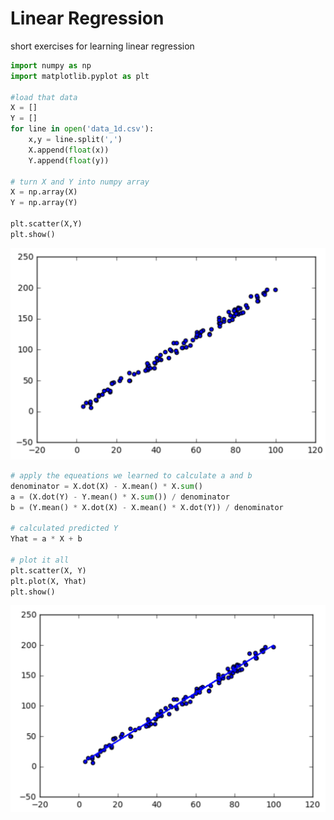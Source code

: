 # Linear Regression
short exercises for learning linear regression

```python
import numpy as np
import matplotlib.pyplot as plt

#load that data
X = []
Y = []
for line in open('data_1d.csv'):
    x,y = line.split(',')
    X.append(float(x))
    Y.append(float(y))

# turn X and Y into numpy array
X = np.array(X)
Y = np.array(Y)

plt.scatter(X,Y)
plt.show()
```
![alt text](img/1.png "Logo Title Text 1")
```python
# apply the equeations we learned to calculate a and b
denominator = X.dot(X) - X.mean() * X.sum()
a = (X.dot(Y) - Y.mean() * X.sum()) / denominator
b = (Y.mean() * X.dot(X) - X.mean() * X.dot(Y)) / denominator

# calculated predicted Y
Yhat = a * X + b

# plot it all
plt.scatter(X, Y)
plt.plot(X, Yhat)
plt.show()
```
![alt text](img/2.png "Logo Title Text 1")
